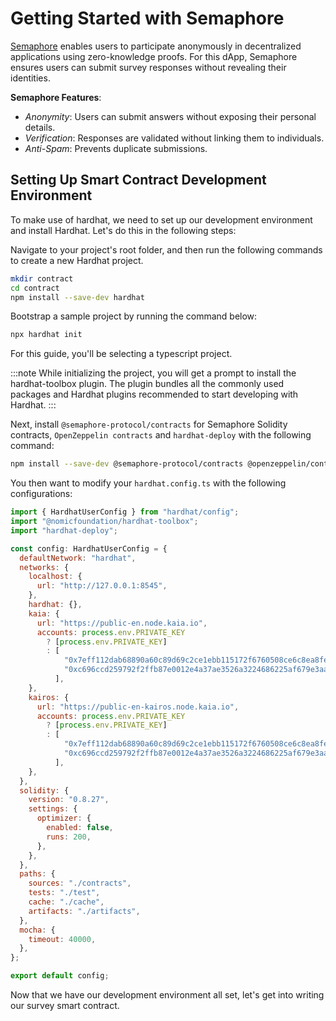 # Getting Started with Semaphore

[Semaphore](https://github.com/semaphore-protocol/semaphore/tree/main) enables users to participate anonymously in decentralized applications using zero-knowledge proofs. For this dApp, Semaphore ensures users can submit survey responses without revealing their identities.

**Semaphore Features**:

- *Anonymity*: Users can submit answers without exposing their personal details.
- *Verification*: Responses are validated without linking them to individuals.
- *Anti-Spam*: Prevents duplicate submissions.

## Setting Up Smart Contract Development Environment <a id="set-up-smart-contract-env"></a>

To make use of hardhat, we need to set up our development environment and install Hardhat. Let's do this in the following steps:

Navigate to your project's root folder, and then run the following commands to create a new Hardhat project.

```bash
mkdir contract
cd contract
npm install --save-dev hardhat
```

Bootstrap a sample project by running the command below:

```bash
npx hardhat init 
```

For this guide, you'll be selecting a typescript project.

:::note
While initializing the project, you will get a prompt to install the hardhat-toolbox plugin. The plugin bundles all the commonly used packages and Hardhat plugins recommended to start developing with Hardhat.
:::

Next, install `@semaphore-protocol/contracts` for Semaphore Solidity contracts, `OpenZeppelin contracts` and `hardhat-deploy` with the following command:

```bash
npm install --save-dev @semaphore-protocol/contracts @openzeppelin/contracts hardhat-deploy
```
You then want to modify your `hardhat.config.ts` with the following configurations: 

```javascript
import { HardhatUserConfig } from "hardhat/config";
import "@nomicfoundation/hardhat-toolbox";
import "hardhat-deploy";

const config: HardhatUserConfig = {
  defaultNetwork: "hardhat",
  networks: {
    localhost: {
      url: "http://127.0.0.1:8545",
    },
    hardhat: {},
    kaia: {
      url: "https://public-en.node.kaia.io",
      accounts: process.env.PRIVATE_KEY
        ? [process.env.PRIVATE_KEY]
        : [
            "0x7eff112dab68890a60c89d69c2ce1ebb115172f6760508ce6c8ea8fe8afe1e20",
            "0xc696ccd259792f2ffb87e0012e4a37ae3526a3224686225af679e3aaa2aeab0d",
          ],
    },
    kairos: {
      url: "https://public-en-kairos.node.kaia.io",
      accounts: process.env.PRIVATE_KEY
        ? [process.env.PRIVATE_KEY]
        : [
            "0x7eff112dab68890a60c89d69c2ce1ebb115172f6760508ce6c8ea8fe8afe1e20",
            "0xc696ccd259792f2ffb87e0012e4a37ae3526a3224686225af679e3aaa2aeab0d",
          ],
    },
  },
  solidity: {
    version: "0.8.27",
    settings: {
      optimizer: {
        enabled: false,
        runs: 200,
      },
    },
  },
  paths: {
    sources: "./contracts",
    tests: "./test",
    cache: "./cache",
    artifacts: "./artifacts",
  },
  mocha: {
    timeout: 40000,
  },
};

export default config;
```
Now that we have our development environment all set, let's get into writing our survey smart contract.